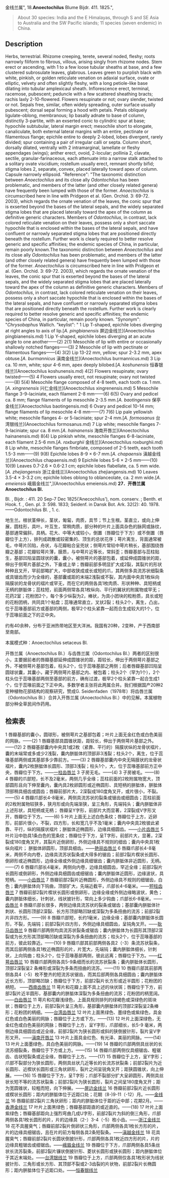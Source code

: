 金线兰属",
18.**Anoectochilus** Blume Bijdr. 411. 1825.",

> About 30 species: India and the E Himalayas, through S and SE Asia to Australia and the SW Pacific islands; 11 species (seven endemic) in China.

## Description
Herbs, terrestrial. Rhizome creeping, terete, several noded, fleshy; roots narrowly filiform to fibrous, villous, arising singly from rhizome nodes. Stem erect or ascending, with 1 to a few loose tubular sheaths at base, and a few clustered subrosulate leaves, glabrous. Leaves green to purplish black with white, pinkish, or golden reticulate venation on adaxial surface, ovate or elliptic, velvety and often slightly fleshy, with a long petiole-like base dilating into tubular amplexicaul sheath. Inflorescence erect, terminal, racemose, pubescent; peduncle with a few scattered sheathing bracts; rachis laxly 2-10-flowered. Flowers resupinate or not; ovary slender, twisted or not. Sepals free, similar, often widely spreading, outer surface usually pubescent; dorsal sepal forming a hood with petals. Petals obliquely ligulate-oblong, membranous; lip basally adnate to base of column, distinctly 3-partite, with an exserted conic to cylindric spur at base; hypochile subtubular, lateral margin erect; mesochile short to elongate, canaliculate, both external lateral margins with an entire, pectinate or filamentous flange; epichile entire to deeply 2-lobed, lobes divergent, rarely divided; spur containing a pair of irregular calli or septa. Column short, dorsally dilated, ventrally with 2 intramarginal, lamellate or fleshy appendages (wings); anther erect, ovoid, 2-locular; pollinia 2, clavate, sectile, granular-farinaceous, each attenuate into a narrow stalk attached to a solitary ovate viscidium; rostellum usually erect, remnant shortly bifid; stigma lobes 2, separate, convex, placed laterally toward apex of column. Capsule narrowly ellipsoid.
  "Reference": "The taxonomic distinction between *Anoectochilus* and its close ally *Odontochilus* has been problematic, and members of the latter (and other closely related genera) have frequently been lumped with those of the former. *Anoectochilus* is circumscribed here in line with Pridgeon et al. (Gen. Orchid. 3: 69-72. 2003), which regards the ornate venation of the leaves, the conic spur that is exserted beyond the bases of the lateral sepals, and the widely separated stigma lobes that are placed laterally toward the apex of the column as definitive generic characters. Members of *Odontochilus*, in contrast, lack colored reticulate venation on their leaves, possess only a short saccate hypochile that is enclosed within the bases of the lateral sepals, and have confluent or narrowly separated stigma lobes that are positioned directly beneath the rostellum. Further work is clearly required to better resolve generic and specific affinities; the endemic species of China, in particular, remain poorly known.The taxonomic distinction between *Anoectochilus* and its close ally *Odontochilus* has been problematic, and members of the latter (and other closely related genera) have frequently been lumped with those of the former. *Anoectochilus* is circumscribed here in line with Pridgeon et al. (Gen. Orchid. 3: 69-72. 2003), which regards the ornate venation of the leaves, the conic spur that is exserted beyond the bases of the lateral sepals, and the widely separated stigma lobes that are placed laterally toward the apex of the column as definitive generic characters. Members of *Odontochilus*, in contrast, lack colored reticulate venation on their leaves, possess only a short saccate hypochile that is enclosed within the bases of the lateral sepals, and have confluent or narrowly separated stigma lobes that are positioned directly beneath the rostellum. Further work is clearly required to better resolve generic and specific affinities; the endemic species of China, in particular, remain poorly known.
  "Synonym": "*Chrysobaphus* Wallich.
  "keylist": "
1 Lip T-shaped, epichile lobes diverging at right angles to axis of lip.[*A. pingbianensis* 屏边金线兰](Anoectochilus pingbianensis.md)
1 Lip Y-shaped, epichile lobes diverging at an acute angle to one another——(2)
2(1) Mesochile of lip with entire or occasionally shallowly notched flanges——(3)
2 Mesochile of lip with pectinate or filamentous flanges——(4)
3(2) Lip 13-22 mm, yellow; spur 2-3.2 mm, apex obtuse.[*A. burmannicus* 滇南金线兰](Anoectochilus burmannicus.md)
3 Lip ca. 10 mm, white; spur 4-6 mm, apex deeply bilobed.[*A. koshunensis* 恒春银线兰](Anoectochilus koshunensis.md)
4(2) Flowers resupinate; ovary twisted——(5)
4 Flowers usually erect, not resupinate; ovary not twisted——(8)
5(4) Mesochile flange composed of 4-8 teeth, each tooth ca. 1 mm.[*A. xingrenensis* 兴仁金线兰](Anoectochilus xingrenensis.md)
5 Mesochile flange 3-9-laciniate, each filament 2-8 mm——(6)
6(5) Ovary and pedicel ca. 8 mm; flange filaments of lip mesochile 2-3.5 mm.[*A. baotingensis* 保亭金线兰](Anoectochilus baotingensis.md)
6 Ovary and pedicel 10-14 mm; flange filaments of lip mesochile 4-8 mm——(7)
7(6) Lip pale yellowish white; mesochile flanges 4- or 5-laciniate; spur 2-4 mm.[*A. formosanus* 台湾银线兰](Anoectochilus formosanus.md)
7 Lip white; mesochile flanges 7-9-laciniate; spur ca. 8 mm.[*A. hainanensis* 海南开唇兰](Anoectochilus hainanensis.md)
8(4) Lip pinkish white, mesochile flanges 6-8-laciniate, each filament 2.5-6 mm.[*A. roxburghii* 金线兰](Anoectochilus roxburghii.md)
8 Lip white, mesochile flanges fimbriate, composed of 2-5 teeth, each tooth 1.5-3 mm——(9)
9(8) Epichile lobes 8-9 × 6-7 mm.[*A. chapaensis* 滇越金线兰](Anoectochilus chapaensis.md)
9 Epichile lobes 5-6 × 2-5 mm——(10)
10(9) Leaves 0.7-2.6 × 0.6-2.1 cm; epichile lobes flabellate, ca. 5 mm wide.[*A. zhejiangensis* 浙江金线兰](Anoectochilus zhejiangensis.md)
10 Leaves 3.5-4 × 3-3.2 cm; epichile lobes oblong to oblanceolate, ca. 2 mm wide.[*A. emeiensis* 峨眉金线兰",](Anoectochilus emeiensis.md)
**27．开唇兰属Anoectochilus Bl.**

Bl. , Bijdr. : 411. 20 Sep-7 Dec 1825(‘Anecochilus’), nom. conserv. ; Benth. et Hook. f. , Gen. pl. 3: 598. 1833; Seidenf. in Dansk Bot. Ark. 32(2): 40. 1978.——Odontochilus Bl. , 1. c.

地生兰。根状茎伸长，茎状，匍匐，肉质，具节；节上生根。茎直立，或向上伸展，圆柱形，具叶。叶互生，常稍肉质，部分种的叶片上面具杂色的脉网或脉纹，基部通常偏斜，具柄。花大、中等大或较小，倒置（唇瓣位于下方）或不倒置（唇瓣位于上方），排列成疏散或较密集的、顶生的总状花序；萼片离生，背面通常被毛，中萼片凹陷，舟状，与花瓣粘合呈兜状；侧萼片常较中萼片稍长，基部围绕唇瓣之基部；花瓣较萼片薄，膜质，与中萼片近等长，常斜歪；唇瓣基部与蕊柱贴生，基部凹陷呈圆球状的囊，囊小，被侧萼片的基部包着，或延伸成圆锥状的距，伸出于侧萼片基部之外，下垂或上举；唇瓣前部多明显扩大成2裂，其裂片的形状种种且叉开，罕前部略扩大，中部收狭成或长或短的爪，其两侧多具流苏状细裂条或具锯齿而少为全缘的，基部囊或距的末端2浅裂或不裂，其内面中央具1枚纵向隔膜状的龙骨状的褶片或罕无，而在它的两侧各具1枚肉质、形状种种、具短柄或无柄的胼胝体；蕊柱短，前面两侧常各具1枚纵向、平行的翼状的附属物或罕无；花药2室；花粉团2个，每个多少纵裂为2，棒状，为具小团块的粒粉质，具长或短的花粉团柄，共同具1个粘盘；蕊喙通常直立，叉状2裂；柱头2个，离生，凸出，位于蕊喙基部前方或基部的两侧，极罕2个柱头紧靠一起而合生成较大的1个，位于蕊喙前面之下的正中央。

约有40余种，分布于亚洲热带地区至大洋洲。我国有20种，2变种，产于西南部至南部。

本属模式种：Anoectochilus setaceus Bl.

开唇兰属（Anoectochilus Bl.）与齿唇兰属（Odontochilus Bl.）两者的区别很小，主要据前者的唇瓣基部延伸成圆锥状的距，距较长，伸出于两侧萼片基部之外，不被侧萼片基部包着，柱头2个，位于蕊喙基部之两侧；后者唇瓣基部凹陷呈圆球状囊，其囊小，藏于两侧萼片基部之内、被包着；柱头2个（罕为1个），2个柱头位于蕊喙基部两侧至基部的前方，确有过渡，极罕2个柱头紧靠一起合生成1个，位于蕊喙前面之下正中央。多数学者主张将此两属合并。我们根据国产20种2变种植物花部结构的观察研究，赞成G. Seidenfaden（1978年）将齿唇兰属（Odontochilus Bl.）合并入开唇兰属 (Anoectochilus Bl.）中的见解。本属植物部分种全草民间作药用。

## 检索表

1 唇瓣基部的囊小，圆球形，被侧萼片之基部包着；叶片上面无金红色或白色美丽的网脉。——(2)
1 唇瓣基部具圆锥状距，距较长，伸出于两侧萼片基部之外。——(12)
2 唇瓣基部囊内中央具1或2枚（紧靠、平行的）隔膜状纵的龙骨状褶片，囊的末端常或多或少2浅裂，囊内胼胝体的顶部非3浅裂；柱头2个，离生，位于蕊喙基部两侧或其基部多少靠前方。——(3)
2 唇瓣基部囊内中央无隔膜状的龙骨状褶片，囊内2枚胼胝体长圆形、顶部3浅裂；柱头1个，大，位于蕊喙基部前方正中央，唇瓣位于下方。——[一柱齿唇兰](Anoectochilus%20tortus.md)
3 子房无毛。——(4)
3 子房被毛。——(8)
4 唇瓣的爪部短，长不及2毫米，两侧几乎全缘；蕊柱前面的2枚附属物宽大，顶部圆形且向下伸至囊内，囊内具2枚卵圆形或近椭圆形、具短柄的胼胝体，胼胝体顶部稍具细齿或圆齿；唇瓣前部片大，2深裂成180度角叉开，或片很小，不裂。——(5)
4 唇瓣爪部长4-8毫米，两侧具流苏状的裂条或锯齿或细圆齿；蕊柱前面的2枚附属物较狭多，狭月形或向先端渐狭，呈三角形，先端钝头；囊内胼胝体非上述形状，具短柄或无柄； 唇瓣呈Y字形，前部片大而显著，2深裂成V字形叉开，唇瓣位于下方。——(6)
5 叶片上面无上述白色条纹；唇瓣位于上方，近卵形，前部片很小，不裂，四方形，长和宽几乎不及1毫米；囊内中央具2枚彼此紧靠、平行，纵的隔膜状褶片；胼胝体近椭圆形，边缘具细圆齿。——[小片齿唇兰](Anoectochilus%20abbreviatus.md)
5 叶片沿中肋具1条白色的宽条纹；唇瓣位于下方，呈T字形，前部片大，显著，2深裂成180度角叉开，其裂片近倒卵形，外侧边缘具不规则的细齿；囊内中央具1枚纵向褶片； 胼胝体卵圆形，顶部具细齿。——[艳丽齿唇兰](Anoectochilus%20moulmeinensis.md)
6 唇瓣爪部长4-8毫米，两侧不向内卷，边缘具流苏状裂条或大得多的锯齿；前部2裂片楔状长圆形、倒卵形或近椭圆形，边缘全缘或外侧边缘具细锯齿；囊内胼胝体非近圆形，无柄。——(7)
6 唇瓣爪部长4毫米，两侧向内卷，边缘具细圆齿，罕近全缘；前部2裂片长圆形或倒卵形，外侧边缘具细圆齿或细锯齿；囊内胼胝体近圆形，边缘波状，具短柄。——[小齿唇兰](Anoectochilus%20crispus.md)
7 唇瓣前部2裂片近椭圆形，外侧边缘具不规则的细锯齿，白色；囊内胼胝体向下钩曲，顶部扩大，先端近截平，爪部长4-6毫米。——[短柱齿唇兰](Anoectochilus%20brevistylus.md)
7 唇瓣前部2裂片楔状长圆形或倒卵形，边缘全缘或外侧边缘略波状，黄色；囊内胼胝体细长，针刺状，线状披针形，常向上多少钩曲；爪部长6-8毫米。——[齿唇兰](Anoectochilus%20lanceolatus.md)
8 唇瓣爪部长很多，两侧边缘具流苏状的裂条或锯齿；基部囊内胼胝体针刺状、长圆形顶部2深裂、长方形顶部略凹缺或深裂为多条扭曲的流苏；前部2裂片非四方形。——(9)
8 唇瓣爪部短，长约1毫米，边缘全缘；基部囊内胼胝体长圆形，不裂，先端钝；前部2裂片四方形，外侧边缘具细圆齿，呈钝角叉开。——[耿马齿唇兰](Anoectochilus%20gengmanensis.md)
9 唇瓣爪部两侧均具流苏状裂条或锯齿；囊内胼胝体为长圆形其顶部2深裂或为长方形其顶部略凹缺或深裂为多条扭曲的流苏；柱头2个，位于蕊喙基部的前方，彼此较靠近。——(10)
9 唇瓣爪部其前部两侧各具2（-3）条流苏状裂条，而其后部两侧各具1枚近椭圆形的片，片宽大，先端钝；囊内胼胝体细长，针刺状，上向钩曲；柱头2个，位于蕊喙基部两侧，彼此远离；唇瓣位于下方。——[红萼齿唇兰](Anoectochilus%20clarkei.md)
10 唇瓣爪部两侧各具5-9条细而长的流苏状裂条；囊内胼胝体长圆形，顶部2深裂呈2 条棒形或深裂为多条而扭曲的流苏。——(11)
10 唇瓣爪部其前部两侧各具4（-5）枚不整齐的短流苏状锯齿，而其后部两侧各具细圆齿；囊内胼胝体近长方形，顶部略凹缺；唇瓣位于下方，前部2裂片长方形或近半圆形；花粉团的柄短。 ——[西南齿唇兰](Anoectochilus%20elwesii.md)
11 萼片和花瓣上面不具上述的块状斑；唇瓣位于下方，前部2裂片近半圆形，基部囊内的胼胝体深裂为多条扭曲的流苏；花粉团的柄宽阔。——[白齿唇兰](Anoectochilus%20candidus.md)
11 萼片和花瓣浅绿色，上面具规则排列的绿褐色或深绿色的斑块状；唇瓣位于上方，前部2裂片呈三角形，基部囊内胼胝体的顶部2深裂呈2条棒形；花粉团的柄细。——[台湾齿唇兰](Anoectochilus%20inabai.md)
12 叶片上面黑绿色、墨绿色或紫绿色，具金红色或白色美丽的网脉；唇瓣位于上方或下方。——(13)
12 叶片上面深绿色，无金红色或白色美丽的网脉；唇瓣位于上方，呈Y字形，爪部细长，长5-9 毫米，两侧边缘具细圆齿或近全缘，前部2裂片为狭长圆形或斜的狭倒披针形，裂片呈V字形叉开。——[滇南开唇兰](Anoectochilus%20burmannicus.md)
13 叶片上面具金红色、有光泽、美丽的网脉。——(14)
13 叶片上面墨绿色，具白色美丽的网脉。——(19)
14 唇瓣的爪部两侧具丝状的长流苏细裂条，唇瓣位于下方或上方。——(15)
14 唇瓣爪部两侧仅具细锯齿、粗锯齿、齿状短裂条或近全缘，唇瓣位于上方。——(17)
15 唇瓣位于上方，呈Y字形；爪部不裂部分为狭长圆形，两侧具丝状几近等长的长流苏状裂条；前部2裂片为近长圆形、近楔状长圆形或三角状卵形，裂片之间呈锐角叉开；距狭圆锥状，向上伸展。——(16)
15 唇瓣位于下方，呈T字形；爪部不裂部分扩大呈卵圆形，两侧具丝状长短不等的流苏状裂条；前部2裂片为狭长圆形，裂片之间呈180度角叉开；距为宽圆锥状，较粗而短，向下伸展。——[屏边金线兰](Anoectochilus%20pingbianensis.md)
16 唇瓣前部2裂片近长圆形或楔状长圆形；距内的胼胝体位于近距口处；花期（8-)9-11（-12）月。——[金线兰](Anoectochilus%20roxburghii.md)
16 唇瓣前部2裂片三角状卵形；距内的胼胝体位于距的近中部；花期2月。——[香港金线兰](Anoectochilus%20yungianus.md)
17 叶片上面黑绿色；唇瓣基部距直的或近直的。——(18)
17 叶片上面紫绿色；唇瓣基部距向上强烈弯曲几成U字形，前部2裂片为斜的倒三角形，爪部两侧各具1枚长圆形的片，片的边缘具（2-）3-4（-5）枚小齿。——[浙江金线兰](Anoectochilus%20zhejiangensis.md)
18 花不具腥臭气；唇瓣前部2裂片倒卵状三角形，爪部两侧各具1枚长方形的片，片的边缘具细锯齿，且在片的前方每侧各具2条短裂条。——[滇越金线兰](Anoectochilus%20chapaensis.md)
18 花具腥臭气；唇瓣前部2裂片长圆状倒披针形，爪部两侧各具1枚近四方形的片，片的边缘具粗锯齿或细锯齿。——[峨眉金线兰](Anoectochilus%20emeiensis.md)
19 唇瓣位于下方，爪部两侧各具5条丝状长流苏裂条，前部2裂片镰状倒披针形、菱状长圆形或狭长圆形；距内胼胝体位于其近末端处。——[台湾银线兰](Anoectochilus%20formosanus.md)
19 唇瓣位于上方，爪部两侧仅各具1枚形状为线状披针形、三角形或长方形、其顶部不裂或2-3齿裂的片状物，前部2裂片长椭圆形；距内胼胝体位于近距口处。——[恒春银线兰](Anoectochilus%20koshunensis.md)
